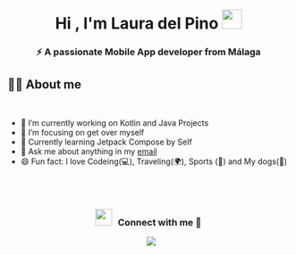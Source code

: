 <h1 align="center"><b>Hi , I'm Laura del Pino </b><img src="https://media.giphy.com/media/hvRJCLFzcasrR4ia7z/giphy.gif" width="35"></h1>
<h3 align="center">⚡ A passionate Mobile App developer from Málaga</h3>

## 🙋‍♀️ **About me**
<br>

- 🔭 I’m currently working on Kotlin and Java Projects
- 🎯 I’m focusing on get over myself
- 🌱 Currently learning Jetpack Compose by Self
- 💬 Ask me about anything in my <a href="mailto:lauradelpinoheredia20@gmail.com">email</a>
- 😄 Fun fact: I love Codeing(💻), Traveling(🌍), Sports (🏃) and My dogs(🐶)

<br><br>

<h3 align="center" > <img src="https://media.giphy.com/media/iY8CRBdQXODJSCERIr/giphy.gif" width="30" height="30" style="margin-right: 10px;">Connect with me 🤝 </h3>
<p align="center">
 <a style="margin-left: 10px;"  target="_blank" href="https://www.linkedin.com/in/laura-del-pino-heredia-948bb8178/">
			<img src="https://img.icons8.com/doodle/40/000000/linkedin--v2.png"></a>
</p>
